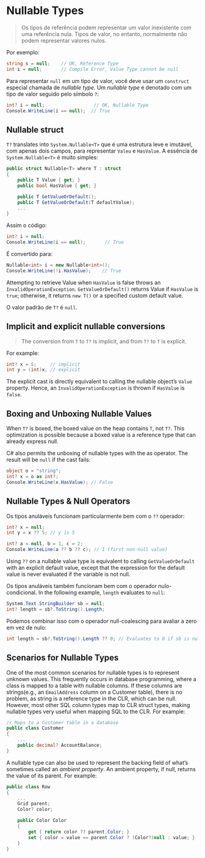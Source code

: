 # Nullable Types

> Os tipos de referência podem representar um valor inexistente com uma referência nula. Tipos de valor, no entanto, normalmente não podem representar valores nulos.

Por exemplo:

```csharp
string s = null;    // OK, Reference Type
int i = null;       // Compile Error, Value Type cannot be null
```

Para representar `null` em um tipo de valor, você deve usar um `construct` especial chamada de _nullable type_. Um _nullable type_ é denotado com um tipo de valor seguido pelo símbolo `?`:

```csharp
int? i = null;                  // OK, Nullable Type
Console.WriteLine(i == null);  // True
```

## Nullable<T> struct

`T?` translates into `System.Nullable<T>` que é uma estrutura leve e imutável, com apenas dois campos, para representar `Valeu` e `HasValue`. A essência de `System.Nullable<T>` é muito simples:

```csharp
public struct Nullable<T> where T : struct
{
    public T Value { get; }
    public bool HasValue { get; }

    public T GetValueOrDefault();
    public T GetValueOrDefault(T defaultValue);
    ...
}
```

Assim o código:

```csharp
int? i = null;
Console.WriteLine(i == null);       // True
```

É convertido para:

```csharp
Nullable<int> i = new Nullable<int>();
Console.WriteLine(!i.HasValue);    // True
```

Attempting to retrieve Value when `HasValue` is false throws an `InvalidOperationException`. `GetValueOrDefault()` returns Value if `HasValue` is `true`; otherwise, it returns `new T()` or a specified custom default value.

O valor padrão de `T?` é `null`.

## Implicit and explicit nullable conversions

> The conversion from `T` to `T?` is implicit, and from `T?` to `T` is explicit.

For example:

```csharp
int? x = 5;     // implicit
int y = (int)x; // explicit
```

The explicit cast is directly equivalent to calling the nullable object’s `Value` property. Hence, an `InvalidOperationException` is thrown if `HasValue` is `false`.

## Boxing and Unboxing Nullable Values

When `T?` is boxed, the boxed value on the heap contains `T`, not `T?`. This optimization is possible because a boxed value is a reference type that can already express null.

C# also permits the unboxing of nullable types with the as operator. The result will be `null` if the cast fails:

```csharp
object o = "string";
int? x = o as int?;
Console.WriteLine(x.HasValue); // False
```

## Nullable Types & Null Operators

Os tipos anuláveis ​​funcionam particularmente bem com o `??` operador:

```csharp
int? x = null;
int y = x ?? 5; // y is 5

int? a = null, b = 1, c = 2;
Console.WriteLine(a ?? b ?? c); // 1 (first non-null value)
```

Using `??` on a nullable value type is equivalent to calling `GetValueOrDefault` with an explicit default value, except that the expression for the default value is never evaluated if the variable is not null.

Os tipos anuláveis ​​também funcionam bem com o operador nulo-condicional. In the following example, `length` evaluates to `null`:

```csharp
System.Text.StringBuilder sb = null;
int? length = sb?.ToString().Length;
```

Podemos combinar isso com o operador null-coalescing para avaliar a zero em vez de nulo:

```csharp
int length = sb?.ToString().Length ?? 0; // Evaluates to 0 if sb is null
```

## Scenarios for Nullable Types

One of the most common scenarios for nullable types is to represent unknown values. This frequently occurs in database programming, where a class is mapped to a table with nullable columns. If these columns are strings(e.g., an `EmailAddress` column on a Customer table), there is no problem, as string is a reference type in the CLR, which can be null. However, most other SQL column types map to CLR struct types, making nullable types very useful when mapping SQL to the CLR. For example:

```csharp
// Maps to a Customer table in a database
public class Customer
{
    ...
    public decimal? AccountBalance;
}
```

A nullable type can also be used to represent the backing field of what’s sometimes called an _ambient property_. An ambient property, if null, returns the value of its parent. For example:

```csharp
public class Row
{
    ...
    Grid parent;
    Color? color;

    public Color Color
    {
        get { return color ?? parent.Color; }
        set { color = value == parent.Color ? (Color?)null : value; }
    }
}
```
